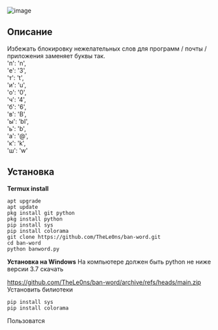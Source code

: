 ![image](https://github.com/user-attachments/assets/75d241c9-cf58-4cfb-a1c6-0849eeb5a5b5)
## Описание
Избежать блокировку нежелательных слов для программ / почты / приложения
заменяет буквы так.       
       'п': 'n',       
        'е': '3',       
        'т': 't',       
        'и': 'u',       
        'о': '0',       
        'ч': '4',       
        'б': '6',       
        'в': 'B',       
        'ы': 'bI',       
        'ь': 'b',       
        'а': '@',         
        'к': 'k',                       
        'ш': 'w'       
## Установка          
**Termux install**  
```       
apt upgrade
apt update    
pkg install git python
pkg install python
pip install sys
pip install colorama
git clone https://github.com/TheLe0ns/ban-word.git       
cd ban-word       
python banword.py      
```
**Установка на Windows**
На компьютере должен быть python не ниже версии 3.7 скачать

https://github.com/TheLe0ns/ban-word/archive/refs/heads/main.zip
Установить билиотеки
```
pip install sys
pip install colorama
```
Пользоватся
